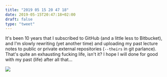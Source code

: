 ```yaml
---
title: "2019 05 15 20 47 18"
date: 2019-05-15T20:47:18+02:00
draft: false
type: "tweet"
---
```

It's been 10 years that I subscribed to GitHub (and a little less to Bitbucket), and I'm slowly rewriting (yet another time) and uploading my past lecture notes to public or private external repositories (`--theirs` in git parlance). That's quite an exhausting fucking life, isn't it? I hope I will done for good with my past (life) after all that...

![](/img/2019-05-15-20-44-37.png)
